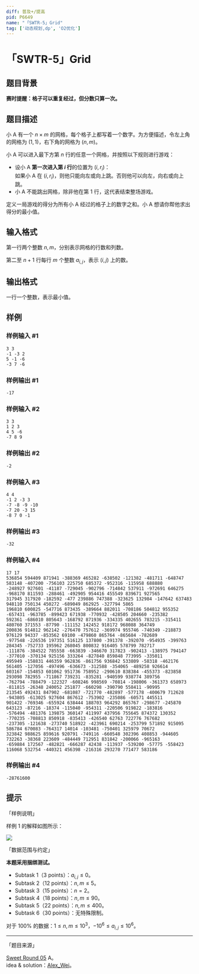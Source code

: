 ```yaml
---
diff: 普及+/提高
pid: P6649
name: "「SWTR-5」Grid"
tag: ['动态规划,dp', 'O2优化']
---
```

# 「SWTR-5」Grid
## 题目背景

**赛时提醒：格子可以重复经过，但分数只算一次。**
## 题目描述

小 A 有一个 $n\times m$ 的网格，每个格子上都写着一个数字。为方便描述，令左上角的网格为 $(1,1)$，右下角的网格为 $(n,m)$。

小 A 可以进入最下方第 $n$ 行的任意一个网格，并按照以下规则进行游戏：

- 设小 A **第一次进入第 $i$ 行**的位置为 $(i,r_i)$：  
如果小 A 在 $(i,r_i)$，则他只能向左或向上跳。否则他可以向左，向右或向上跳。
- 小 A 不能跳出网格，除非他在第 $1$ 行，这代表结束整场游戏。

定义一局游戏的得分为所有小 A 经过的格子上的数字之和。小 A 想请你帮他求出得分的最小值。
## 输入格式

第一行两个整数 $n,m$，分别表示网格的行数和列数。

第二至 $n+1$ 行每行 $m$ 个整数 $a_{i,j}$，表示 $(i,j)$ 上的数。
## 输出格式

一行一个整数，表示最小值。
## 样例

### 样例输入 #1
```
3 3
-1 -3 2
5 -1 -6
-3 7 -6
```
### 样例输出 #1
```
-17
```
### 样例输入 #2
```
3 3
1 2 3
4 5 -6
-7 8 9
```
### 样例输出 #2
```
-2
```
### 样例输入 #3
```
4 4
-1 2 -3 3
-7 -8 -9 -10
-7 20 -3 15
-8 7 0 -1
```
### 样例输出 #3
```
-32
```
### 样例输入 #4
```
17 17
536854 594409 871941 -388369 465282 -638502 -121382 -481711 -648747 583148 -407200 -756103 225750 685372 -952316 -115958 688880
-248927 927601 -41187 -729045 -902796 -714842 537911 -972691 646275 -968170 811593 -288461 -492905 954416 455549 839671 927565
317945 317920 -182592 -477 239886 747388 -323625 132984 -147642 637483 948110 750134 450272 -689049 862925 -327794 5865
196810 600825 -547716 873435 -389664 882011 -708186 504812 955352 -657431 -963785 -899423 671938 -770932 -428505 204660 -235382
592361 -686010 805643 -168792 871936 -334335 402655 783215 -315411 480760 371553 -87790 -111152 142452 918172 968088 364749
200836 914812 962142 -276470 757612 -369974 955746 -740349 -218873 976129 94337 -853562 69100 -479860 865764 -865684 -782689
-977548 -226536 197351 516125 137800 -391378 -392070 -954935 -399763 284345 -752733 195962 268045 800832 916405 578799 782717
-111876 -384522 785558 -663839 -346670 317823 -902413 -138975 794147 -377010 -370134 925156 333264 -827840 859848 773995 -335011
495949 -158831 446359 962836 -861756 936842 533809 -58318 -462176 561405 -127056 -497496 -636673 -312588 -354065 -489258 926614
603167 -154853 601062 951736 758952 -290610 838384 -455373 -823858 293098 782955 -711867 739231 -835281 -940599 938774 389756
-762794 -788479 -122327 -608246 998569 -70814 -198006 -361373 658973 -811815 -26348 240052 251877 -660298 -390790 558411 -90995
213545 492431 847902 -681087 -721770 -482897 -577178 -400679 712628 -943805 -613025 927604 867612 -753902 -235086 -60571 445511
901422 -769346 -655924 638444 188703 964292 865767 -298677 -245870 643123 -87216 -18374 -115040 -954311 -220506 919822 -183816
-576494 -481376 139875 360147 411997 437956 755645 874372 130352 -770235 -708813 850918 -835413 -426540 62763 722776 767682
-237305 -121638 -273740 518922 -423961 690214 -253799 571892 915095 586784 670083 -764317 14014 -103481 -750401 325979 70672
323842 988625 859616 920791 -749116 -660548 302396 408853 -944605 732263 -38368 223609 -484449 712951 831842 -200066 -965163
-659884 172567 -482821 -666287 42438 -113937 -539200 -57775 -558423 116068 532754 -440321 456398 -216316 293270 771477 583186

```
### 样例输出 #4
```
-28761600
```
## 提示

「样例说明」

样例 $1$ 的解释如图所示：

![](https://cdn.luogu.com.cn/upload/image_hosting/1l4pl5s2.png)

「数据范围与约定」

**本题采用捆绑测试。**

- Subtask 1（3 points）：$a_{i,j}\leq 0$。
- Subtask 2（12 points）：$n,m\leq 5$。
- Subtask 3（15 points）：$n=2$。
- Subtask 4（18 points）：$n,m\leq 90$。
- Subtask 5（22 points）：$n,m\leq 400$。
- Subtask 6（30 points）：无特殊限制。

对于 $100\%$ 的数据：$1\leq n,m\leq 10^3$，$-10^6 \leq a_{i,j}\leq 10^6$。

---

「题目来源」

[Sweet Round 05](https://www.luogu.com.cn/contest/28195) A。  
idea & solution：[Alex_Wei](https://www.luogu.com.cn/user/123294)。
